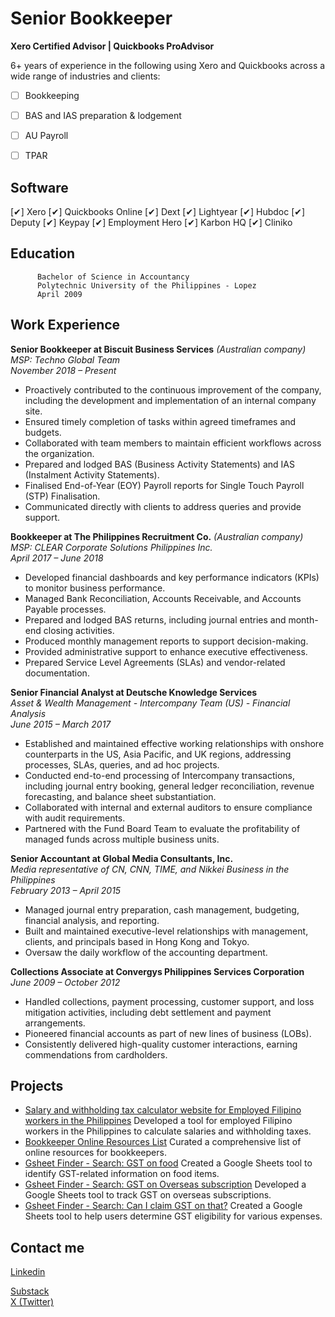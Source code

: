 # Senior Bookkeeper 
**Xero Certified Advisor | Quickbooks ProAdvisor** <br />


6+ years of experience in the following using Xero and Quickbooks across a wide range of industries and clients: 
- [ ]  Bookkeeping
- [ ]  BAS and IAS preparation & lodgement
- [ ]  AU Payroll
- [ ]  TPAR


## Software
[✔]  Xero
[✔]  Quickbooks Online
[✔]  Dext
[✔]  Lightyear
[✔]  Hubdoc
[✔]  Deputy
[✔]  Keypay
[✔]  Employment Hero
[✔]  Karbon HQ
[✔]  Cliniko

## Education
          Bachelor of Science in Accountancy 
          Polytechnic University of the Philippines - Lopez 
          April 2009

## Work Experience

**Senior Bookkeeper at Biscuit Business Services** _(Australian company)_ <br />
_MSP: Techno Global Team_ <br />
_November 2018 – Present_
* Proactively contributed to the continuous improvement of the company, including the development and implementation of an internal company site.
* Ensured timely completion of tasks within agreed timeframes and budgets.
* Collaborated with team members to maintain efficient workflows across the organization.
* Prepared and lodged BAS (Business Activity Statements) and IAS (Instalment Activity Statements).
* Finalised End-of-Year (EOY) Payroll reports for Single Touch Payroll (STP) Finalisation.
* Communicated directly with clients to address queries and provide support.
  
**Bookkeeper at The Philippines Recruitment Co.** _(Australian company)_ <br />
_MSP: CLEAR Corporate Solutions Philippines Inc._ <br />
_April 2017 – June 2018_ 
* Developed financial dashboards and key performance indicators (KPIs) to monitor business performance.
* Managed Bank Reconciliation, Accounts Receivable, and Accounts Payable processes.
* Prepared and lodged BAS returns, including journal entries and month-end closing activities.
* Produced monthly management reports to support decision-making.
* Provided administrative support to enhance executive effectiveness.
* Prepared Service Level Agreements (SLAs) and vendor-related documentation.

**Senior Financial Analyst at Deutsche Knowledge Services** <br />
_Asset & Wealth Management - Intercompany Team (US) - Financial Analysis_ <br />
_June 2015 – March 2017_
* Established and maintained effective working relationships with onshore counterparts in the US, Asia Pacific, and UK regions, addressing processes, SLAs, queries, and ad hoc projects.
* Conducted end-to-end processing of Intercompany transactions, including journal entry booking, general ledger reconciliation, revenue forecasting, and balance sheet substantiation.
* Collaborated with internal and external auditors to ensure compliance with audit requirements.
* Partnered with the Fund Board Team to evaluate the profitability of managed funds across multiple business units.

**Senior Accountant at Global Media Consultants, Inc.** <br />
_Media representative of CN, CNN, TIME, and Nikkei Business in the Philippines_ <br />
_February 2013 – April 2015_
* Managed journal entry preparation, cash management, budgeting, financial analysis, and reporting.
* Built and maintained executive-level relationships with management, clients, and principals based in Hong Kong and Tokyo.
* Oversaw the daily workflow of the accounting department.
  
**Collections Associate at Convergys Philippines Services Corporation** <br />
_June 2009 – October 2012_
* Handled collections, payment processing, customer support, and loss mitigation activities, including debt settlement and payment arrangements.
* Pioneered financial accounts as part of new lines of business (LOBs).
* Consistently delivered high-quality customer interactions, earning commendations from cardholders.


## Projects
* [Salary and withholding tax calculator website for Employed Filipino workers in the Philippines](https://portfolio-1acc0.web.app/)
  Developed a tool for employed Filipino workers in the Philippines to calculate salaries and withholding taxes.
* [Bookkeeper Online Resources List](https://delsiwels.github.io/AUBookkeeping.github.io/)
  Curated a comprehensive list of online resources for bookkeepers.
* [Gsheet Finder - Search: GST on food](https://docs.google.com/spreadsheets/d/1-goehBr1RhA5ZqH05dxF648aXvIZNAGiW9stC8ZsquI/edit#gid=1842926729)
  Created a Google Sheets tool to identify GST-related information on food items.
* [Gsheet Finder - Search: GST on Overseas subscription](https://docs.google.com/spreadsheets/d/1-goehBr1RhA5ZqH05dxF648aXvIZNAGiW9stC8ZsquI/edit#gid=1733277696)
  Developed a Google Sheets tool to track GST on overseas subscriptions.
* [Gsheet Finder - Search: Can I claim GST on that?](https://docs.google.com/spreadsheets/d/1-goehBr1RhA5ZqH05dxF648aXvIZNAGiW9stC8ZsquI/edit?pli=1&gid=690612485#gid=690612485)
  Created a Google Sheets tool to help users determine GST eligibility for various expenses.


## Contact me
<div class="badge-base LI-profile-badge" data-locale="en_US" data-size="medium" data-theme="light" data-type="VERTICAL" data-vanity="delsi-sierra" data-version="v1"><a class="badge-base__link LI-simple-link" href="https://ph.linkedin.com/in/delsi-sierra?trk=profile-badge">Linkedin</a></div> 

[Substack](https://substack.com/@delsi) <br />
[X (Twitter)](https://twitter.com/delsiwels) <br />

